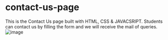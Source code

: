 # contact-us-page
This is the Contact Us page built with HTML, CSS & JAVACSRIPT.
Students can contact us by filling the form and we will receive the mail of queries.
![image](https://user-images.githubusercontent.com/109684270/211122121-2aead0e0-7aa2-4300-90a4-98611b97a3fa.png)
